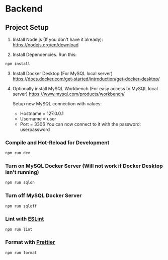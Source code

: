 # Backend

## Project Setup

1. Install Node.js (If you don't have it already):
   https://nodejs.org/en/download

2. Install Dependencies. Run this:

```sh
npm install
```

3. Install Docker Desktop (For MySQL local server)
   https://docs.docker.com/get-started/introduction/get-docker-desktop/

4. Optionally install MySQL Workbench (For easy access to MySQL local server)
   https://www.mysql.com/products/workbench/

   Setup new MySQL connection with values:

   - Hostname = 127.0.0.1
   - Username = user
   - Port = 3306
     You can now connect to it with the password: userpassword

### Compile and Hot-Reload for Development

```sh
npm run dev
```

### Turn on MySQL Docker Server (Will not work if Docker Desktop isn't running)

```sh
npm run sqlon
```

### Turn off MySQL Docker Server

```sh
npm run sqloff
```

### Lint with [ESLint](https://eslint.org/)

```sh
npm run lint
```

### Format with [Prettier](https://prettier.io/)

```sh
npm run format
```
